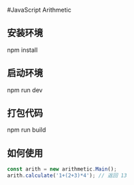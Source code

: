 #JavaScript Arithmetic

## 安装环境
npm install

## 启动环境
npm run dev

## 打包代码
npm run build

## 如何使用
```javascript
const arith = new arithmetic.Main();
arith.calculate('1+(2+3)*4'); // 返回 13
```

